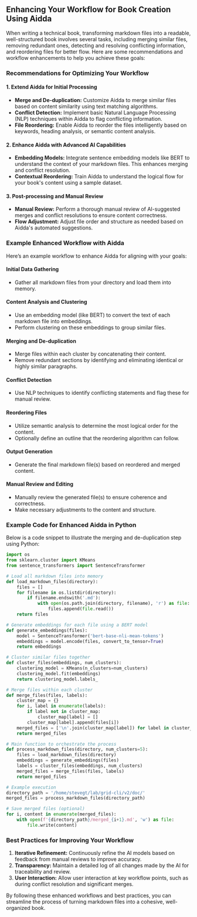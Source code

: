 ## Enhancing Your Workflow for Book Creation Using Aidda

When writing a technical book, transforming markdown files into a readable, well-structured book involves several tasks, including merging similar files, removing redundant ones, detecting and resolving conflicting information, and reordering files for better flow. Here are some recommendations and workflow enhancements to help you achieve these goals:

### Recommendations for Optimizing Your Workflow

#### 1. Extend Aidda for Initial Processing
- **Merge and De-duplication:**
  Customize Aidda to merge similar files based on content similarity using text matching algorithms.
- **Conflict Detection:**
  Implement basic Natural Language Processing (NLP) techniques within Aidda to flag conflicting information.
- **File Reordering:**
  Enable Aidda to reorder the files intelligently based on keywords, heading analysis, or semantic content analysis.

#### 2. Enhance Aidda with Advanced AI Capabilities
- **Embedding Models:**
  Integrate sentence embedding models like BERT to understand the context of your markdown files. This enhances merging and conflict resolution.
- **Contextual Reordering:**
  Train Aidda to understand the logical flow for your book's content using a sample dataset.

#### 3. Post-processing and Manual Review
- **Manual Review:**
  Perform a thorough manual review of AI-suggested merges and conflict resolutions to ensure content correctness.
- **Flow Adjustment:**
  Adjust file order and structure as needed based on Aidda's automated suggestions.

### Example Enhanced Workflow with Aidda
Here’s an example workflow to enhance Aidda for aligning with your goals:

#### Initial Data Gathering
- Gather all markdown files from your directory and load them into memory.

#### Content Analysis and Clustering
- Use an embedding model (like BERT) to convert the text of each markdown file into embeddings.
- Perform clustering on these embeddings to group similar files.

#### Merging and De-duplication
- Merge files within each cluster by concatenating their content.
- Remove redundant sections by identifying and eliminating identical or highly similar paragraphs.

#### Conflict Detection
- Use NLP techniques to identify conflicting statements and flag these for manual review.

#### Reordering Files
- Utilize semantic analysis to determine the most logical order for the content.
- Optionally define an outline that the reordering algorithm can follow.

#### Output Generation
- Generate the final markdown file(s) based on reordered and merged content.

#### Manual Review and Editing
- Manually review the generated file(s) to ensure coherence and correctness.
- Make necessary adjustments to the content and structure.

### Example Code for Enhanced Aidda in Python

Below is a code snippet to illustrate the merging and de-duplication step using Python:

```python
import os
from sklearn.cluster import KMeans
from sentence_transformers import SentenceTransformer

# Load all markdown files into memory
def load_markdown_files(directory):
    files = []
    for filename in os.listdir(directory):
        if filename.endswith('.md'):
            with open(os.path.join(directory, filename), 'r') as file:
                files.append(file.read())
    return files

# Generate embeddings for each file using a BERT model
def generate_embeddings(files):
    model = SentenceTransformer('bert-base-nli-mean-tokens')
    embeddings = model.encode(files, convert_to_tensor=True)
    return embeddings

# Cluster similar files together
def cluster_files(embeddings, num_clusters):
    clustering_model = KMeans(n_clusters=num_clusters)
    clustering_model.fit(embeddings)
    return clustering_model.labels_

# Merge files within each cluster
def merge_files(files, labels):
    cluster_map = {}
    for i, label in enumerate(labels):
        if label not in cluster_map:
            cluster_map[label] = []
        cluster_map[label].append(files[i])
    merged_files = ['\n'.join(cluster_map[label]) for label in cluster_map]
    return merged_files

# Main function to orchestrate the process
def process_markdown_files(directory, num_clusters=5):
    files = load_markdown_files(directory)
    embeddings = generate_embeddings(files)
    labels = cluster_files(embeddings, num_clusters)
    merged_files = merge_files(files, labels)
    return merged_files

# Example execution
directory_path = '/home/stevegt/lab/grid-cli/v2/doc/'
merged_files = process_markdown_files(directory_path)

# Save merged files (optional)
for i, content in enumerate(merged_files):
    with open(f'{directory_path}/merged_{i+1}.md', 'w') as file:
        file.write(content)
```

### Best Practices for Improving Your Workflow
1. **Iterative Refinement:**
   Continuously refine the AI models based on feedback from manual reviews to improve accuracy.
2. **Transparency:**
   Maintain a detailed log of all changes made by the AI for traceability and review.
3. **User Interaction:**
   Allow user interaction at key workflow points, such as during conflict resolution and significant merges.

By following these enhanced workflows and best practices, you can streamline the process of turning markdown files into a cohesive, well-organized book.
